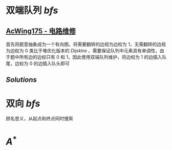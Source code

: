 # 双端队列 $bfs$

## [AcWing175 - 电路维修](https://www.acwing.com/problem/content/177/)

首先将题意抽象成为一个有向图，将需要翻转的边视为边权为 $1$，无需翻转的边视为边权为 $0$
类比于堆优化版本的 $Dijsktra$ ，需要保证队列中元素具有单调性，由于题中所有边的边权只有 $0$ 和 $1$，因此使用双端队列维护，将边权为 $1$ 的边插入队尾，边权为 $0$ 的边插入队头即可

## $Solutions$




# 双向 $bfs$

顾名思义，从起点和终点同时搜索

# $A^*$